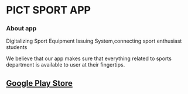 # PICT SPORT APP



<h3>About app</h3>
Digitalizing Sport Equipment Issuing System,connecting sport enthusiast students
 
We believe that our app makes sure that everything related to sports department is available to user at their fingertips.

<h2><a href="https://play.google.com/store/apps/details?id=com.pictsport.app"> Google Play Store</a></h2>
